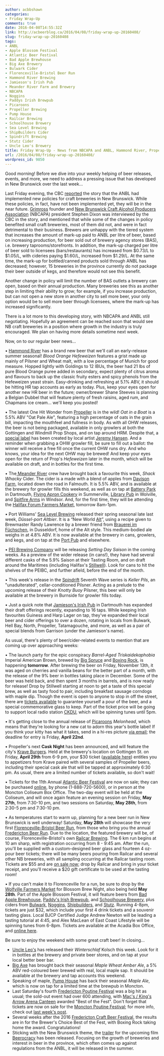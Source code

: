 ```yaml
---
author: acbbshawn
categories:
- Friday Wrap-Up
comments: true
date: 2016-04-08T14:55:32Z
link: http://acbeerblog.ca/2016/04/08/friday-wrap-up-20160408/
slug: friday-wrap-up-20160408
tags:
- ANBL
- Apple Blossom Festival
- Atlantic Beer Festival
- Bad Apple Brewhouse
- Big Axe Brewery
- Bulwark Cider
- Florenceville-Bristol Beer Run
- Hammond River Brewing
- Jamieson's Irish Pub
- Meander River Farm and Brewery
- NBCAPA
- Noggins
- Paddys Irish Brewpub
- Picaroons
- Propeller Brewing
- Pump House
- Railcar Brewing
- Schoolhouse Brewery
- Sea Level Brewing
- ShipBuilders Cider
- Spindrift Brewing
- Stutz Cider
- Uncle Leo's Brewery
title: Friday Wrap-Up - News from NBCAPA and ANBL, Hammond River, Propeller, and more!
url: /2016/04/08/friday-wrap-up-20160408/
wordpress_id: 9850
---
```


Good morning! Before we dive into your weekly helping of beer releases, events, and more, we need to address a pressing issue that has developed in New Brunswick over the last week...

Last Friday evening, the CBC [reported](http://www.cbc.ca/news/canada/new-brunswick/nb-liquor-implents-new-policy-changes-for-craft-beer-producers-1.3517397) the story that the ANBL had implemented new policies for craft breweries in New Brunswick. While these policies, in fact, have not been implemented yet, they will be in the near future. [Grimross](https://www.facebook.com/pages/Grimross-Brewing-Co/110264115801307) founder and [New Brunswick Craft Alcohol Producers Association](https://www.facebook.com/nbcapa) (NBCAPA) president Stephen Dixon was interviewed by the CBC in the story, and mentioned that while some of the changes in policy benefited small craft breweries, most of them did not, and were in fact detrimental to their business. Brewers are unhappy with the tiered system that increases the amount of mark-up paid to ANBL per litre of beer, based on increasing production, for beer sold out of brewery agency stores (BAS), i.e. brewery taprooms/storefronts. In addition, the mark-up charged per litre of beer sold to licensees (bars/restaurants) has increased from $0.73/L to $1.05/L, with cideries paying $1.60/L, increased from $1.29/L.  At the same time, the mark-up for bottled/canned products sold through ANBL has decreased; however, 15 breweries in the province currently do not package their beer outside of kegs, and therefore would not see this benefit.

Another change in policy will limit the number of BAS outlets a brewery can open, based on their annual production. Many breweries see this as another step in limiting their ability to grow; for example, if you increase production, but can not open a new store in another city to sell more beer, your only option would be to sell more beer through licensees, where the mark-up has increased significantly.

There is a lot more to this developing story, with NBCAPA and ANBL still negotiating. Hopefully an agreement can be reached soon that would see NB craft breweries in a position where growth in the industry is truly encouraged. We plan on having more details sometime next week.

Now, on to our regular beer news...

• [Hammond River](https://www.facebook.com/hammondriverbrewery) has a brand new beer that we'll call an early-release summer seasonal! _Blood Orange Hefeweizen_ features a grist made up mainly of Pilsner and Wheat malt, with a low percentage of Munich for good measure. Hopped lightly with Goldings to 12 IBUs, the beer had 21 lbs of pure Blood Orange puree added in secondary, expect plenty of citrus aroma and flavours to back up the classic fruity esters and spicy phenols from the Hefeweizen yeast strain. Easy-drinking and refreshing at 5.1% ABV, it should be hitting HR tap accounts as early as today. Plus, keep your eyes open for another new HR beer in the future; owner/brewer Shane Steeves is planning a Belgian Dubbel that will feature plenty of fresh raisins, aged rum, and Chapmans ice cream... we'll keep you posted!

• The latest One Hit Wonder from [Propeller](http://www.drinkpropeller.ca/) is in the wild! _Oat in a Boat_ is a 5.5% ABV "Oat Pale Ale", featuring a high percentage of oats in the grain bill, impacting the mouthfeel and fullness in body. As with all OHW releases, the beer is not being packaged, available in only growlers at both the Gottingen and Windmill Prop Shops, and on tap around HRM. Despite that, a [special label](https://pbs.twimg.com/media/CfTROBmXEAACGA9.jpg) has been created by local artist [Jeremy Hansen](http://mynameisgerms.tumblr.com). And a reminder when grabbing a OHW growler fill, be sure to fill out a ballot: the winner will receive a free fill once the current OHW runs dry. And who knows, your idea for the next OHW may be brewed! And keep your eyes open for the return of Prop's _Hefeweizen_ later in the month, which will be available on draft, and in bottles for the first time.

• The[ Meander River](http://www.meanderriverfarm.ca/) crew have brought back a favourite this week, _Shack Whacky_ Cider. The cider is a made with a blend of apples from [Davison Farm](http://davisoncornmaze.ca/), located down the road in Falmouth. It is 5.5% ABV, and is available at the brewery for growler fills this weekend, as well as on tap at [Battery Park](http://batterypark.ca/) in Dartmouth, [Flying Apron Cookery](http://flyingaproncookery.com/) in Summerville, [Library Pub](http://thelibrarypub.ca/) in Wolville, and [Spitfire Arms](http://www.spitfirearms.com/) in Windsor. And, for the first time, they will be attending the [Halifax Forum Farmers Market](http://forumfarmersmarket.ca/), tomorrow 8am-1pm.

• Port Williams' [Sea Level Brewing](http://www.sealevelbrewing.com/) released their spring seasonal late last week, _Düssel-port Altbier_. It is a “New World [Alt](http://www.bjcp.org/2008styles/style07.php#1c)”, using a recipe given to Brewmaster Randy Lawrence by a brewer friend from [Brauerei im Füchschen](http://www.fuechschen.de/), in Dusseldorf, home of the Alt style. This medium-bodied ale weighs in at 4.8% ABV. It is now available at the brewery in cans, growlers, and kegs, and on tap at the [Port Pub](http://theportpub.com/) and elsewhere.

• [PEI Brewing Company](http://peibrewingcompany.com/) will be releasing _Setting Day Saison_ in the coming weeks. As a preview of the wider release (in cans!), they have had several different casks of the 5.9% Saison at their Tasting Room, and on draft around the Maritimes (including Halifax's [Stillwell](http://www.barstillwell.com/)). Look for cans to hit the shelves of the PEIBC, and further afield, before the end of the month.

• This week's release in the [Spindrift](http://spindriftbrewing.com/) Seventh Wave series is _Keller Pils_, an "unadulterated", cellar-conditioned Pilsner. Acting as a prelude to the upcoming release of their _Knotty Buoy_ Pilsner, this beer will only be available at the brewery in Burnside for growler fills today.

• Just a quick note that [Jamieson's Irish Pub](http://www.jamiesons.ca/Jamiesons/Welcome.html) in Dartmouth has expanded their draft offerings recently, expanding to 16 taps. While keeping Irish favourites Guiness and Harp Lager on tap, they've expanded their local beer and cider offerings to over a dozen, rotating in locals from Bulwark, Hell Bay, North, Propeller, Tatamagouche, and more, as well as a pair of special blends from Garrison (under the Jamieson's name).

As usual, there's plenty of beer/cider-related events to mention that are coming up over approaching weeks:

• The launch party for the epic conspiracy _Barrel-Aged Triskaidekaphobia_ Imperial American Brown, brewed by [Big Spruce](http://www.bigspruce.ca/) and [Boxing Rock](http://www.boxingrock.ca/), is happening **tomorrow**. After brewing the beer on Friday, November 13th, it was aged on cherries and vanilla beans for the better part of a month, with the release of the 9% beer in bottles taking place in December. Some of the beer was held back, and then spent 3 months in barrels, and is now ready for release! Drop by Stillwell starting at noon to get a taste of this special brew, as well as tasty food to pair, including breakfast sausage corndogs with maple dip. Though the event is open to anyone to stop in off the street, there are [tickets available](https://www.eventbrite.ca/e/triskaidekaphobia-barrel-aged-launch-in-support-of-ckdu-tickets-23928242016) to guarantee yourself a pour of the beer, and a special commemorative glass to keep. Part of the ticket price will be going to support local radio station [CKDU](http://ckdu.ca/), which will be spinning tunes until 5pm.

• It's getting close to the annual release of [Picaroons](https://www.facebook.com/picaroons) _Melonhead_, which means that they're looking for a new cat to adorn this year's bottle label! If you think your kitty has what it takes, send in a hi-res picture [via email](mailto:melonheadcontest@gmail.com); the deadline for entry is Friday, **April 22nd**.

• Propeller's next **Cask Night** has been announced, and will feature the city's [Krave Burgers](http://www.kraveburger.com/). Held at the brewery's location on Gottingen St. on Friday, **April 29th** from 6-9 pm, your $30 ticket ([available here](https://www.eventbrite.ca/e/propr-cask-night-ft-krave-burgers-tickets-24436983676)) entitles you to appetizers from Krave paired with several samples of Propeller beers, including their special cask ale that will be tapped at approximately 6:30 pm. As usual, there are a limited number of tickets available, so don't wait!

• Tickets for the 11th Annual [Atlantic Beer Festival](http://www.atlanticbeerfestival.ca/index.htm) are now on sale; they can be purchased [online](https://tickets.moncton.ca/Online/default.asp?doWork::WScontent::loadArticle=Load&BOparam::WScontent::loadArticle::article_id=E3611EFE-F470-4825-B0D6-9E76E4ABC5CC), by phone (1-888-720-5600), or in person at the Moncton Coliseum Box Office. The two-day event will be held at the Coliseum, and will once again feature an evening session on Friday, **May 27th**, from 7:30-10 pm, and two sessions on Saturday, **May 28th**, from 2:30-5 pm and 7:30-10 pm.

• As temperatures start to warm up, planning for a new beer run in New Brunswick is well underway! Saturday, **May 28th** will showcase the very first [Florenceville-Bristol Beer Run](https://www.facebook.com/events/407801282751464/), from those who bring you the annual [Fredericton Beer Run](https://www.facebook.com/events/1478512705794596/). Due to the location, the featured brewery will be, of course, Florenceville-Bristol's own [Railcar Brewing](http://railcarbrewing.com/). The 6 km run begins at 10 am sharp, with registration occurring from 8 - 9:45 am. After the run, you'll be supplied with a custom-designed beer glass and fourteen 4 oz-pour beer tickets; there will be many beers pouring from Railcar and several other NB breweries, with all sampling occurring at the Railcar tasting room. Tickets are $55 and are [on sale now](https://raceroster.com/events/2016/6926/florenceville-bristol-beer-run); drop by Railcar and bring in your ticket receipt, and you'll receive a $20 gift certificate to be used at the tasting room!

• If you can't make it to Florenceville for a run, be sure to drop by the [Wolfville Farmers Market](http://www.wolfvillefarmersmarket.ca/) for Blossom Brew Night, also being held **May 28th**. Part of the Apple Blossom Festival, it will feature beers from [Bad Apple Brewhouse](http://badapplebrewhouse.ca/), [Paddy's Irish Brewpub](http://www.paddyspub.ca/), and [Schoolhouse Brewery](http://www.schoolhousebrewery.ca/), plus ciders from [Bulwark](http://www.bulwarkcider.com/), [Noggins](http://www.nogginsfarm.ca/tideview_cider.php), [Shipbuilders](http://www.shipbuilderscider.ca/), and [Stutz](http://www.stutzcider.com/). Running 4-8pm, tickets are just $32, which include your first 4 drink tickets and a souvenir tasting glass. Local BJCP Certified Judge Andrew Newton will be leading a tasting tutorial at 4:45, and Alex MacLean of East Coast Lifestyle will be spinning tunes from 6-8pm. Tickets are available at the Acadia Box Office, and [online here](https://boxoffice.acadiau.ca/TheatreManager/1/login?event=3073).

Be sure to enjoy the weekend with some great craft beer! In closing...

- [Uncle Leo's](http://uncleleosbrewery.ca/) has released their _Winterschlaf_ Kolsch this week. Look for it in bottles at the brewery and private beer stores, and on tap at your local better beer bar.
- [Big Axe](https://www.facebook.com/BigAxeBrewery) has brought back their seasonal _Maple Wheat Amber Ale_, a 5% ABV red-coloured beer brewed with real, local maple sap. It should be available at the brewery and tap accounts this weekend.
- Speaking of maple, [Pump House](http://beer.pumphousebrewery.ca/) has back their seasonal _Maple Ale_, which is now on tap for a limited time at the brewpub in Moncton.
- Last Saturday's fourth [Fredericton Poutine Festival](https://www.facebook.com/FrederictonPoutineFestival/) was a big hit as usual; the sold-out event had over 600 attending, with [Mac's / King's Arrow Arena Canteen](https://www.facebook.com/KingsArrowArenaCanteen/) awarded "Best of the Fest". Don't forget that tickets are now on sale for the [Moncton Poutine Festival](https://www.facebook.com/MonctonPoutineFestival/?fref=ts); for more info, check out [last week's post](http://acbeerblog.ca/2016/04/01/friday-wrap-up-20160401/).
- Several weeks after the 2016 [Fredericton Craft Beer Festival](http://www.frederictoncraftbeerfestival.com/), the results are in for the Brewer's Choice Best of the Fest, with Boxing Rock taking home the award. Congratulations!
- Sticking with the New Brunswick theme, the [trailer](https://vimeo.com/156348747) for the upcoming film [Beerocracy](http://beerocracymovie.com/) has been released. Focusing on the growth of breweries and interest in beer in the province, which often comes up against regulations from the ANBL, it will be released in the summer.

